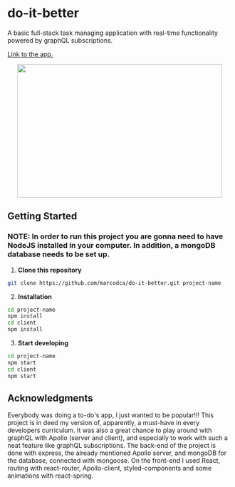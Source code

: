 # do-it-better

A basic full-stack task managing application with real-time functionality powered by graphQL subscriptions.

[Link to the app.](https://do-it-better.herokuapp.com/)

<p align="center">
<img width="460" height="300" src="https://i.ibb.co/94QvcXj/screely-1581756343797.png">
</p>

## Getting Started

### NOTE: In order to run this project you are gonna need to have NodeJS installed in your computer. In addition, a mongoDB database needs to be set up.

1. **Clone this repository**

```sh
git clone https://github.com/marcodca/do-it-better.git project-name
```

2. **Installation**

```sh
cd project-name
npm install
cd client
npm install
```

3. **Start developing**

```sh
cd project-name
npm start
cd client
npm start
```

## Acknowledgments
Everybody was doing a to-do's app, I just wanted to be popular!!! This project is in deed my version of, apparently, a must-have in every developers curriculum. It was also a great chance to play around with graphQL with Apollo (server and client), and especially to work with such a neat feature like graphQL subscriptions. The back-end of the project is done with express, the already mentioned Apollo server, and mongoDB for the database, connected with mongoose. On the front-end I used React, routing with react-router, Apollo-client, styled-components and some animations with react-spring.